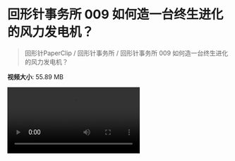 # 回形针事务所 009 如何造一台终生进化的风力发电机？

> 回形针PaperClip / 回形针事务所 / 回形针事务所 009 如何造一台终生进化的风力发电机？

**视频大小**: 55.89 MB

<div class="video"><video src="https://file.hsyhx.top/video/PaperClip/事务所/009.mp4" controls preload>🤔 您的浏览器不支持 video 标签</video></div>